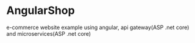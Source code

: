 # AngularShop
e-commerce website example using angular, api gateway(ASP .net core) and microservices(ASP .net core)

